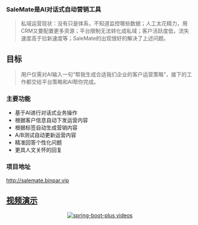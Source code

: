 ### SaleMate是AI对话式自动营销工具
> 私域运营现状：没有只是体系，不知道监控哪些数据；人工太花精力，用CRM又要配置更多资源；平台限制无法转化成私域；客户活跃度低，流失速度高于拉新速度等；SaleMate的出现很好的解决了上述问题。

## 目标
> 用户仅需对AI输入一句“帮我生成合适我们企业的客户运营策略”，接下的工作都交给平台策略和AI帮你完成。

### 主要功能
- 基于AI进行对话式业务操作
- 根据客户信息自动下发运营内容
- 根据标签自动生成营销内容
- A/B测试自动更新运营内容
- 精准回答个性化问题
- 更具人文关怀的回复

### 项目地址
http://salemate.binpar.vip

## [视频演示](http://xxww.pinbar.vip:9091/20230705.mp4)
<p align="center">
  <a href="http://xxww.pinbar.vip:9091/20230705.mp4">
   <img alt="spring-boot-plus videos" src="http://xxww.pinbar.vip:9091/20230705.png">
  </a>
</p>
